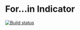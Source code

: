 # For...in Indicator

[![Build status](https://ci.appveyor.com/api/projects/status/o2oyqkfthuyc374f?svg=true)](https://ci.appveyor.com/project/Vasilij-jV/forin)